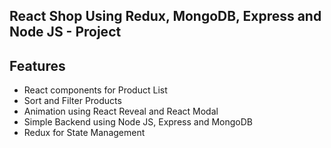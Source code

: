 ## React Shop Using Redux, MongoDB, Express and Node JS - Project

## Features
- React components for Product List
- Sort and Filter Products
- Animation using React Reveal and React Modal 
- Simple Backend using Node JS, Express and MongoDB
- Redux for State Management
